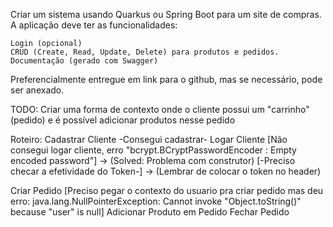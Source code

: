 Criar um sistema usando Quarkus ou Spring Boot para um site de compras. A aplicação deve ter as funcionalidades:

    Login (opcional)
    CRUD (Create, Read, Update, Delete) para produtos e pedidos.
    Documentação (gerado com Swagger)

Preferencialmente entregue em link para o github, mas se necessário, pode ser anexado.

TODO:
Criar uma forma de contexto onde o cliente possui um "carrinho" (pedido) e é possível adicionar produtos nesse pedido

Roteiro:
Cadastrar Cliente -Consegui cadastrar-
Logar Cliente
[Não consegui logar cliente, erro "bcrypt.BCryptPasswordEncoder     : Empty encoded password"] -> (Solved: Problema com construtor)
[-Preciso checar a efetividade do Token-] -> (Lembrar de colocar o token no header)

Criar Pedido [Preciso pegar o contexto do usuario pra criar pedido mas deu erro: java.lang.NullPointerException: Cannot invoke "Object.toString()" because "user" is null]
Adicionar Produto em Pedido
Fechar Pedido

